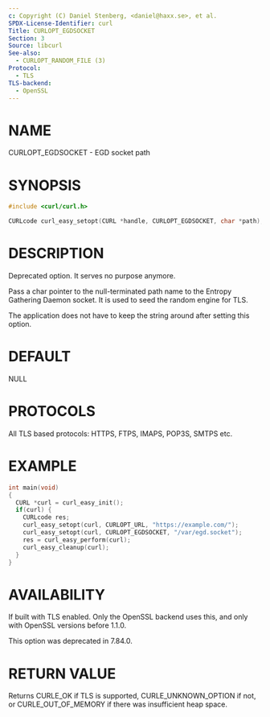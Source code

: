 ```yaml
---
c: Copyright (C) Daniel Stenberg, <daniel@haxx.se>, et al.
SPDX-License-Identifier: curl
Title: CURLOPT_EGDSOCKET
Section: 3
Source: libcurl
See-also:
  - CURLOPT_RANDOM_FILE (3)
Protocol:
  - TLS
TLS-backend:
  - OpenSSL
---
```


# NAME

CURLOPT_EGDSOCKET - EGD socket path

# SYNOPSIS

~~~c
#include <curl/curl.h>

CURLcode curl_easy_setopt(CURL *handle, CURLOPT_EGDSOCKET, char *path);
~~~

# DESCRIPTION

Deprecated option. It serves no purpose anymore.

Pass a char pointer to the null-terminated path name to the Entropy Gathering
Daemon socket. It is used to seed the random engine for TLS.

The application does not have to keep the string around after setting this
option.

# DEFAULT

NULL

# PROTOCOLS

All TLS based protocols: HTTPS, FTPS, IMAPS, POP3S, SMTPS etc.

# EXAMPLE

~~~c
int main(void)
{
  CURL *curl = curl_easy_init();
  if(curl) {
    CURLcode res;
    curl_easy_setopt(curl, CURLOPT_URL, "https://example.com/");
    curl_easy_setopt(curl, CURLOPT_EGDSOCKET, "/var/egd.socket");
    res = curl_easy_perform(curl);
    curl_easy_cleanup(curl);
  }
}
~~~

# AVAILABILITY

If built with TLS enabled. Only the OpenSSL backend uses this, and only with
OpenSSL versions before 1.1.0.

This option was deprecated in 7.84.0.

# RETURN VALUE

Returns CURLE_OK if TLS is supported, CURLE_UNKNOWN_OPTION if not, or
CURLE_OUT_OF_MEMORY if there was insufficient heap space.
